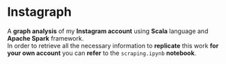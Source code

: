 # Instagraph

A **graph analysis** of my **Instagram account** using **Scala** language and **Apache Spark** framework.  
In order to retrieve all the necessary information to **replicate** this work **for your own account** you can **refer** to the `scraping.ipynb` **notebook**.
